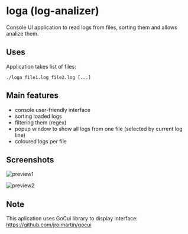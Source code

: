 # loga (log-analizer)
Console UI application to read logs from files, sorting them and allows analize them.

## Uses
Application takes list of files:
```
./loga file1.log file2.log [...]
```
## Main features
* console user-friendly interface
* sorting loaded logs
* filtering them (regex)
* popup window to show all logs from one file (selected by current log line)
* coloured logs per file

## Screenshots

![preview1](https://user-images.githubusercontent.com/39051624/61814414-55b03380-ae48-11e9-9553-68855790a961.png)

![preview2](https://user-images.githubusercontent.com/39051624/61815992-b9882b80-ae4b-11e9-9361-51a516b9c63a.png)


## Note
This aplication uses GoCui library to display interface: https://github.com/jroimartin/gocui


